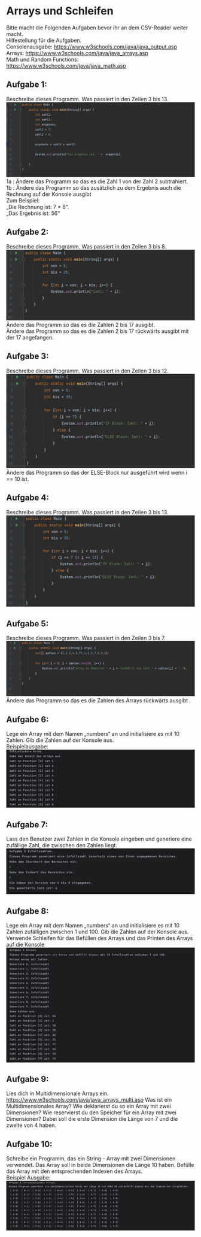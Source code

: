 # Arrays und Schleifen

Bitte macht die Folgenden Aufgaben bevor ihr an dem CSV-Reader weiter macht.  
Hilfestellung für die Aufgaben.  
Consolenausgabe: https://www.w3schools.com/java/java_output.asp  
Arrays: https://www.w3schools.com/java/java_arrays.asp  
Math und Random Functions: https://www.w3schools.com/java/java_math.asp  

## Aufgabe 1:
Beschreibe dieses Programm. Was passiert in den Zeilen 3 bis 13.
![Bild Aufgabe 1](/images/arrays_und_schleifen/image005.png)  
1a : Ändere das Programm so das es die Zahl 1 von der Zahl 2 subtrahiert.  
1b : Ändere das Programm so das zusätzlich zu dem Ergebnis auch die Rechnung auf der Konsole ausgibt  
Zum Beispiel:  
„Die Rechnung ist: 7 * 8“.  
„Das Ergebnis ist: 56“ 


## Aufgabe 2:
Beschreibe dieses Programm. Was passiert in den Zeilen 3 bis 8.
![Bild Aufgabe 2](/images/arrays_und_schleifen/image006.png)  
Ändere das Programm so das es die Zahlen 2 bis 17 ausgibt.  
Ändere das Programm so das es die Zahlen 2 bis 17 rückwärts ausgibt mit der 17 angefangen.


## Aufgabe 3:
Beschreibe dieses Programm. Was passiert in den Zeilen 3 bis 12.
![Bild Aufgabe 3](/images/arrays_und_schleifen/image007.png)  
Ändere das Programm so das der ELSE-Block nur ausgeführt wird wenn i == 10 ist.

## Aufgabe 4:
Beschreibe dieses Programm. Was passiert in den Zeilen 3 bis 13.
![Bild Aufgabe 4](/images/arrays_und_schleifen/image008.png)  

## Aufgabe 5:
Beschreibe dieses Programm. Was passiert in den Zeilen 3 bis 7.
![Bild Aufgabe 5](/images/arrays_und_schleifen/image009.png)  
Ändere das Programm so das es die Zahlen des Arrays rückwärts ausgibt .

## Aufgabe 6:
Lege ein Array mit dem Namen „numbers“ an und initialisiere es mit 10 Zahlen.
Gib die Zahlen auf der Konsole aus.         
Beispielausgabe:  
![Bild Aufgabe 10](/images/arrays_und_schleifen/image010.png)  

## Aufgabe 7:
Lass den Benutzer zwei Zahlen in die Konsole eingeben und generiere eine zufällige Zahl, die zwischen den Zahlen liegt.
![Bild Aufgabe 7](/images/arrays_und_schleifen/image011.png)  

## Aufgabe 8:
Lege ein Array mit dem Namen „numbers“ an und initialisiere es mit 10 Zahlen zufälligen zwischen 1 und 100.
Gib die Zahlen auf der Konsole aus.        
Verwende Schleifen für das Befüllen des Arrays und das Printen des Arrays auf die Konsole
![Bild Aufgabe 11](/images/arrays_und_schleifen/image012.png)  


## Aufgabe 9:
Lies dich in Multidimensionale Arrays ein.
https://www.w3schools.com/java/java_arrays_multi.asp
Was ist ein Multidimensionales Array?
Wie deklarierst du so ein Array mit zwei Dimensionen?
Wie reservierst du den Speicher für ein Array mit zwei Dimensionen? Dabei soll die erste Dimension die Länge von 7 und die zweite von 4 haben.
 
## Aufgabe 10:
Schreibe ein Programm, das ein String - Array mit zwei Dimensionen verwendet. Das Array soll in beide Dimensionen die Länge 10 haben.
Befülle das Array mit den entsprechenden Indexen des Arrays.   
Beispiel Ausgabe:  
![Bild Aufgabe 10](/images/arrays_und_schleifen/image013.png)  






